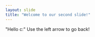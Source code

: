```yaml
---
layout: slide
title: "Welcome to our second slide!"
---
```

"Hello c:"
Use the left arrow to go back!
